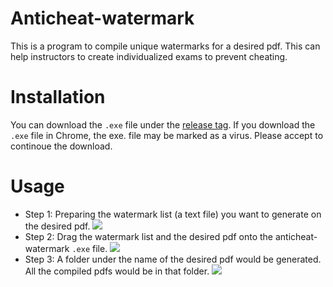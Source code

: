 # Anticheat-watermark
This is a program to compile unique watermarks for a desired pdf. This can help instructors to create individualized exams to prevent cheating.

# Installation
You can download the `.exe` file under the [release tag](https://github.com/hare1039/anticheat-watermark/releases). If you download the `.exe` file in Chrome, the exe. file may be marked as a virus. Please accept to continoue the download. 

# Usage
- Step 1: Preparing the watermark list (a text file) you want to generate on the desired pdf.
![](https://i.imgur.com/hMFfxLl.jpg)
- Step 2: Drag the watermark list and the desired pdf onto the anticheat-watermark `.exe` file. 
![](https://i.imgur.com/QaOqLzu.jpg)
- Step 3: A folder under the name of the desired pdf would be generated. All the compiled pdfs would be in that folder.
![](https://i.imgur.com/WbxmbeL.jpg)


